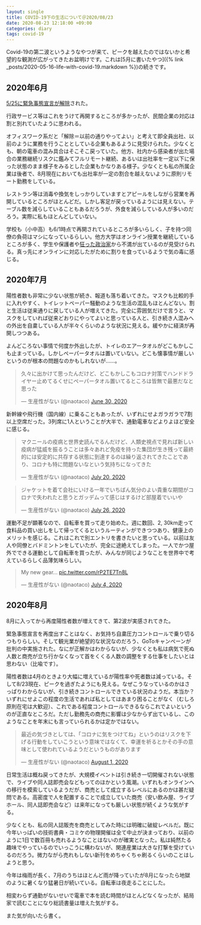 ```yaml
---
layout: single
title: COVID-19下の生活について＠2020/08/23
date: 2020-08-23 12:18:00 +09:00
categories: diary
tags: covid-19
---
```


Covid-19の第二波というようなやつが来て、ピークを越えたのではないかと希望的な観測が広がってきたお盆明けです。これは[5月に書いたやつ]({% link _posts/2020-05-16-life-with-covid-19.markdown %})の続きです。

## 2020年6月

[5/25に緊急事態宣言が解除](https://corona.go.jp/news/pdf/kinkyujitaisengen_gaiyou0525.pdf)された。

行政サービス等はこれをうけて再開するところが多かったが、民間企業の対応は割と別れていたように思われる。

オフィスワーク系だと「解除＝以前の通りやってよい」と考えて即全員出社、以前のように業務を行うこととしている企業もあるように見受けられた。少なくとも、朝の電車の混み具合はそこそこ戻っていた。他方、社内から感染者が出た場合の業務継続リスクに鑑みてフルリモート継続、あるいは出社率を一定以下に保った状態のまま様子をみるとした企業もかなりある様子。少なくとも私の所属企業は後者で、8月現在においても出社率が一定の割合を越えないように原則リモート勤務をしている。

レストラン等は消毒や換気をしっかりしていますとアピールをしながら営業を再開しているところがほとんどだ。しかし客足が戻っているようには見えない。テーブル数を減らしていることもあるだろうが、外食を減らしている人が多いのだろう。実際に私もほとんどしていない。

学校も（小中高）も6/1時点で再開されているところが多いらしく、子を持つ同僚の負荷はマシになっているらしい。他方大学はオンライン授業を継続しているところが多く、学生や保護者や[狂った政治家](https://twitter.com/hosono_54/status/1289082899061280768)から不満が出ているのが見受けられる。真っ先にオンラインに対応したがために割りを食っているようで気の毒に感じる。

## 2020年7月

陽性者数も非常に少ない状態が続き、報道も落ち着いてきた。マスクも比較的手に入れやすく、トイレットペーパー騒動のような生活の混乱もほとんどない。割と生活は従来通りに戻している人が増えてきた。完全に雰囲気だけで言うと、マスクをしていれば従来どおりにやってよいと思っている人と、引き続き人混みへの外出を自粛している人が半々くらいのような状況に見える。緩やかに経済が再開しつつある。

よんどころない事情で何度か外出したが、トイレのエアータオルがどこもかしこも止まっている。しかしペーパータオルは置いていない。どこも懐事情が厳しいというのが根本の問題なのかもしれないが……。

<blockquote class="twitter-tweet"><p lang="ja" dir="ltr">久々に出かけて思ったんだけど、どこもかしこもコロナ対策でハンドドライヤー止めてるくせにペーパータオル置いてるところは皆無で最悪だなと思った</p>&mdash; 生産性がない (@naotaco) <a href="https://twitter.com/naotaco/status/1277981717429534720?ref_src=twsrc%5Etfw">June 30, 2020</a></blockquote> <script async src="https://platform.twitter.com/widgets.js" charset="utf-8"></script> 

新幹線や飛行機（国内線）に乗ることもあったが、いずれにせよガラガラで7割以上空席だった。3列席に1人ということが大半で、通勤電車などよりよほど安全に感じる。


<blockquote class="twitter-tweet"><p lang="ja" dir="ltr">マクニールの疫病と世界史読んでるんだけど、人類史視点で見れば新しい疫病が猛威を振るうことは多々あれど免疫を持った集団が生き残って最終的には安定的に共存する状態に到達するのは繰り返されてきたことであり、コロナも特に問題ないなという気持ちになってきた</p>&mdash; 生産性がない (@naotaco) <a href="https://twitter.com/naotaco/status/1285242463548960768?ref_src=twsrc%5Etfw">July 20, 2020</a></blockquote> <script async src="https://platform.twitter.com/widgets.js" charset="utf-8"></script> 

<blockquote class="twitter-tweet"><p lang="ja" dir="ltr">ジャケットを着て会社にいける一年でいちばん気分のよい貴重な期間がコロナで失われたと思うとガッデムって感じはするけど部屋着でいいや</p>&mdash; 生産性がない (@naotaco) <a href="https://twitter.com/naotaco/status/1287310558765576193?ref_src=twsrc%5Etfw">July 26, 2020</a></blockquote> <script async src="https://platform.twitter.com/widgets.js" charset="utf-8"></script> 

運動不足が顕著なので、自転車を買って走り始めた。週に数回、2, 30km走って食料品の買い出しをして帰ってくるというルーティンができつつあり、健康上のメリットを感じる。これはこれで別エントリを書きたいと思っている。以前は友人や同僚とバドミントンをしていたが、完全に途絶えてしまった。一人でかつ屋外でできる運動として自転車を買ったが、みんなが同じようなことを世界中で考えているらしく品薄気味らしい。

<blockquote class="twitter-tweet"><p lang="en" dir="ltr">My new gear... <a href="https://t.co/rP2TE7Tn8L">pic.twitter.com/rP2TE7Tn8L</a></p>&mdash; 生産性がない (@naotaco) <a href="https://twitter.com/naotaco/status/1279341824914583552?ref_src=twsrc%5Etfw">July 4, 2020</a></blockquote> <script async src="https://platform.twitter.com/widgets.js" charset="utf-8"></script> 

## 2020年8月

8月に入ってから再度陽性者数が増えてきて、第2波が実感されてきた。

緊急事態宣言を再度出すことはなく、お気持ち自粛圧力コントロールで乗り切るつもりらしい。そして観光業が絶望的な状況なのだろう、GoToキャンペーンが批判の中実施された。なにが正解かはわからないが、少なくとも私は病気で死ぬ人数と商売が立ち行かなくなって首をくくる人数の調整をする仕事をしたいとは思わない（比喩です）。

陽性者数は4月のときより大幅に増えているが陽性率や死者数は減っている。そして8/23現在、ピークを過ぎたようにも見える。なぜこうなっているのかはさっぱりわからないが、引き続きコントロールできている状況のようだ。本当か？いずれにせよこの程度の生活であれば私としてはあまり困ることがなく（むしろ原則在宅は大歓迎）、これである程度コントロールできるならこれでよいというのが正直なところだ。ただし勤務先の商売に影響は少なからず出ているし、このようなことを年末にも言っていられるかは定かではない。

<blockquote class="twitter-tweet"><p lang="ja" dir="ltr">最近の気づきとしては、「コロナに気をつけてね」というのはリスクを下げる行動をしていこうという意味ではなくて、幸運を祈るとかその手の意味として使われているようだというものがあります</p>&mdash; 生産性がない (@naotaco) <a href="https://twitter.com/naotaco/status/1289412413163319302?ref_src=twsrc%5Etfw">August 1, 2020</a></blockquote> <script async src="https://platform.twitter.com/widgets.js" charset="utf-8"></script> 

日常生活は概ね戻ってきたが、大規模イベントは引き続き一切開催されない状態で、ライブや同人誌即売会などもってのほかという風潮。いずれもオンラインへの移行を模索しているようだが、商売として成立するレベルにあるのかは甚だ疑問である。高密度で人を配置することで成立していた商売（安い飲み屋、ライブホール、同人誌即売会など）は来年になっても厳しい状態が続くような気がする。

少なくとも、私の同人誌販売を商売としてみた時には明確に破綻レベルだ。既に今年いっぱいの技術書典・コミケの物理開催は全て中止が決まっており、以前のように1日で数百冊も売れるようなことはないのが確実となった。私は純然たる趣味でやっているのでいっこうに構わないが、関連産業は大きな打撃を受けているのだろう。微力ながら売れもしない新刊をめちゃくちゃ刷るくらいのことはしようと思う。

今年は梅雨が長く、7月のうちはほとんど雨が降っていたが8月になったら地獄のように暑くなり猛暑日が続いている。自転車は夜走ることにした。

相変わらず通勤がないせいで電車で本を読む時間がほとんどなくなったが、結局家で読むことになり総読書量は増えた気がする。


また気が向いたら書く。





